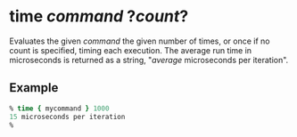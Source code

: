 # time *command* ?*count*?

Evaluates the given *command* the given number of times, or once if no count is specified,
timing each execution.  The average run time in microseconds is returned as a string,
"*average* microseconds per iteration".

## Example

```tcl
% time { mycommand } 1000
15 microseconds per iteration
%
```
